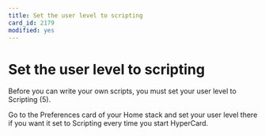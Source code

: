 ```yaml
---
title: Set the user level to scripting
card_id: 2179
modified: yes
---
```


# Set the user level to scripting

Before you can write your own scripts, you must set your user level to Scripting (5).

Go to the Preferences card of your Home stack and set your user level there if you want it set to Scripting every time you start HyperCard.
